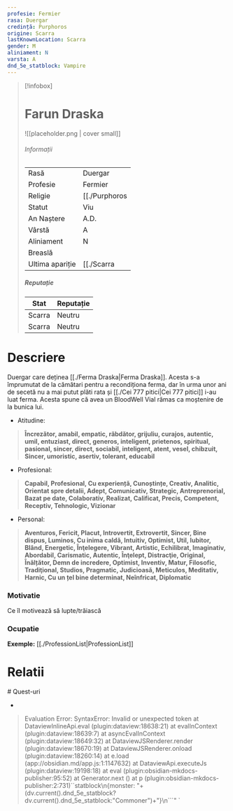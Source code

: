 ```yaml
---
profesie: Fermier
rasa: Duergar
credință: Purphoros
origine: Scarra
lastKnownLocation: Scarra
gender: M
aliniament: N
varsta: A
dnd_5e_statblock: Vampire
---
```



> [!infobox]
> # Farun Draska
> ![[placeholder.png | cover small]]
> ###### Informații
> |  |   |
> | ---- | ---- |
> | Rasă | Duergar |
> | Profesie | Fermier |
> | Religie |  [[./Purphoros|Purphoros]] |
> | Statut | Viu | 
> | An Naștere |  A.D. |
> | Vârstă | A |
> | Aliniament | N |
> | Breaslă |  |
> | Ultima apariție | [[./Scarra|Scarra]] |
> ##### Reputație
> | Stat |  Reputație |
> | ---- |  --- |
> | Scarra |  Neutru |
> | Scarra |  Neutru |


# Descriere
Duergar care deținea [[./Ferma Draska|Ferma Draska]]. Acesta s-a împrumutat de la cămătari pentru a recondiționa ferma, dar în urma unor ani de secetă nu a mai putut plăti rata și [[./Cei 777 pitici|Cei 777 pitici]] i-au luat ferma. 
Acesta spune că avea un BloodWell Vial rămas ca moștenire de la bunica lui.  
- Atitudine: 
> **Încrezător, amabil, empatic, răbdător, grijuliu, curajos, autentic, umil,  entuziast, direct, generos, inteligent, prietenos, spiritual, pasional, sincer, direct, sociabil, inteligent, atent, vesel, chibzuit,  Sincer, umoristic,  asertiv, tolerant, educabil**

- Profesional: 
> **Capabil, Profesional, Cu experiență, Cunoștințe, Creativ, Analitic, Orientat spre detalii, Adept, Comunicativ, Strategic, Antreprenorial, Bazat pe date, Colaborativ, Realizat, Calificat, Precis, Competent, Receptiv, Tehnologic, Vizionar**

- Personal: 
> **Aventuros, Fericit, Placut, Introvertit, Extrovertit, Sincer, Bine dispus, Luminos, Cu inima caldă, Intuitiv, Optimist, Util, Iubitor, Blând, Energetic, Înţelegere, Vibrant, Artistic, Echilibrat, Imaginativ, Abordabil, Carismatic, Autentic, Înţelept, Distracţie, Original, Înălțător, Demn de incredere,  Optimist, Inventiv, Matur, Filosofic, Tradiţional, Studios, Pragmatic, Judicioasă, Meticulos, Meditativ, Harnic, Cu un țel bine determinat, Neînfricat, Diplomatic**
### Motivatie
Ce îl motivează să lupte/trăiască 
### Ocupatie
**Exemple:** [[./ProfessionList|ProfessionList]]

# Relatii
<div><ul class="dataview list-view-ul"></ul></div>
# Quest-uri 
<div><ul class="dataview list-view-ul"><li><span></span></li></ul></div>



> Evaluation Error: SyntaxError: Invalid or unexpected token
    at DataviewInlineApi.eval (plugin:dataview:18638:21)
    at evalInContext (plugin:dataview:18639:7)
    at asyncEvalInContext (plugin:dataview:18649:32)
    at DataviewJSRenderer.render (plugin:dataview:18670:19)
    at DataviewJSRenderer.onload (plugin:dataview:18260:14)
    at e.load (app://obsidian.md/app.js:1:1147632)
    at DataviewApi.executeJs (plugin:dataview:19198:18)
    at eval (plugin:obsidian-mkdocs-publisher:95:52)
    at Generator.next (<anonymous>)
    at p (plugin:obsidian-mkdocs-publisher:2:731)``statblock\n{monster: "+(dv.current().dnd_5e_statblock?dv.current().dnd_5e_statblock:"Commoner")+"}\n```" `
